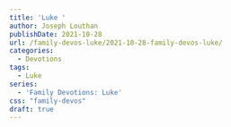 ```yaml
---
title: 'Luke '
author: Joseph Louthan
publishDate: 2021-10-28
url: /family-devos-luke/2021-10-28-family-devos-luke/
categories:
  - Devotions
tags:
  - Luke
series:
  - 'Family Devotions: Luke'
css: "family-devos"
draft: true
---
```

